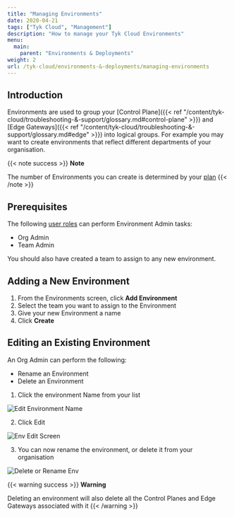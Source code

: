 ```yaml
---
title: "Managing Environments"
date: 2020-04-21
tags: ["Tyk Cloud", "Management"]
description: "How to manage your Tyk Cloud Environments"
menu:
  main:
    parent: "Environments & Deployments"
weight: 2
url: /tyk-cloud/environments-&-deployments/managing-environments
---
```


## Introduction

Environments are used to group your [Control Plane]({{< ref "/content/tyk-cloud/troubleshooting-&-support/glossary.md#control-plane" >}}) and [Edge Gateways]({{< ref "/content/tyk-cloud/troubleshooting-&-support/glossary.md#edge" >}}) into logical groups. For example you may want to create environments that reflect different departments of your organisation. 

{{< note success >}}
**Note**
  
The number of Environments you can create is determined by your [plan](/tyk-cloud/account-billing/plans/)
{{< /note >}}

## Prerequisites

The following [user roles](/tyk-cloud/reference-docs/user-roles/) can perform Environment Admin tasks:

* Org Admin
* Team Admin

You should also have created a team to assign to any new environment.

## Adding a New Environment

1. From the Environments screen, click **Add Environment**
2. Select the team you want to assign to the Environment
3. Give your new Environment a name
4. Click **Create**


## Editing an Existing Environment

An Org Admin can perform the following:

* Rename an Environment
* Delete an Environment

1. Click the environment Name from your list

![Edit Environment Name](/img/admin/tyk-cloud-edit-env.png)

2. Click Edit

![Env Edit Screen](/img/admin/tyk-cloud-env-screen.png)

3. You can now rename the environment, or delete it from your organisation

![Delete or Rename Env](/img/admin/tyk-cloud-rename-delete.png)

{{< warning success >}}
**Warning**
  
Deleting an environment will also delete all the Control Planes and Edge Gateways associated with it
{{< /warning >}}